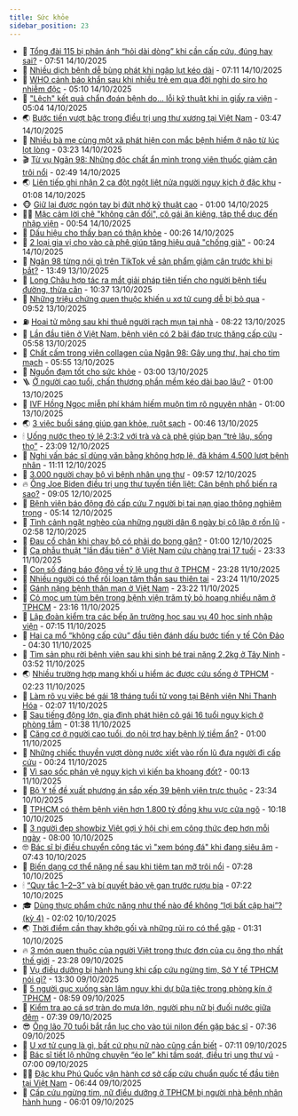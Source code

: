 ```yaml
---
title: Sức khỏe
sidebar_position: 23
---
```


<!-- dantri-suc-khoe:START -->
- 🤔 [Tổng đài 115 bị phản ánh “hỏi dài dòng” khi cần cấp cứu, đúng hay sai?](https://dantri.com.vn/suc-khoe/tong-dai-115-bi-phan-anh-hoi-dai-dong-khi-can-cap-cuu-dung-hay-sai-20251014132614454.htm) - 07:51 14/10/2025
- 🚦 [Nhiều dịch bệnh dễ bùng phát khi ngập lụt kéo dài](https://dantri.com.vn/suc-khoe/nhieu-dich-benh-de-bung-phat-khi-ngap-lut-keo-dai-20251013111428711.htm) - 07:11 14/10/2025
- 🤖 [WHO cảnh báo khẩn sau khi nhiều trẻ em qua đời nghi do siro ho nhiễm độc](https://dantri.com.vn/suc-khoe/who-canh-bao-khan-sau-khi-nhieu-tre-em-qua-doi-nghi-do-siro-ho-nhiem-doc-20251014115206788.htm) - 05:10 14/10/2025
- 🐻 [&quot;Lệch&quot; kết quả chẩn đoán bệnh do... lỗi kỹ thuật khi in giấy ra viện](https://dantri.com.vn/suc-khoe/lech-ket-qua-chan-doan-benh-do-loi-ky-thuat-khi-in-giay-ra-vien-20251014111218497.htm) - 05:04 14/10/2025
- 🌏 [Bước tiến vượt bậc trong điều trị ung thư xương tại Việt Nam](https://dantri.com.vn/suc-khoe/buoc-tien-vuot-bac-trong-dieu-tri-ung-thu-xuong-tai-viet-nam-20251014103418321.htm) - 03:47 14/10/2025
- 👺 [Nhiều bà mẹ cùng một xã phát hiện con mắc bệnh hiểm ở não từ lúc lọt lòng](https://dantri.com.vn/suc-khoe/nhieu-ba-me-cung-mot-xa-phat-hien-con-mac-benh-hiem-o-nao-tu-luc-lot-long-20251013151546705.htm) - 03:23 14/10/2025
- 🎬 [Từ vụ Ngân 98: Những độc chất ẩn mình trong viên thuốc giảm cân trôi nổi](https://dantri.com.vn/suc-khoe/tu-vu-ngan-98-nhung-doc-chat-an-minh-trong-vien-thuoc-giam-can-troi-noi-20251014094328080.htm) - 02:49 14/10/2025
- 🌏 [Liên tiếp ghi nhận 2 ca đột ngột liệt nửa người nguy kịch ở đặc khu](https://dantri.com.vn/suc-khoe/lien-tiep-ghi-nhan-2-ca-dot-ngot-liet-nua-nguoi-nguy-kich-o-dac-khu-20251013224406584.htm) - 01:08 14/10/2025
- 🐵 [Giữ lại được ngón tay bị đứt nhờ kỹ thuật cao](https://dantri.com.vn/suc-khoe/giu-lai-duoc-ngon-tay-bi-dut-nho-ky-thuat-cao-20251012224821544.htm) - 01:00 14/10/2025
- 👨‍🏫 [Mặc cảm lời chê &quot;không cân đối&quot;, cô gái ăn kiêng, tập thể dục đến nhập viện](https://dantri.com.vn/suc-khoe/mac-cam-loi-che-khong-can-doi-co-gai-an-kieng-tap-the-duc-den-nhap-vien-20251014074958923.htm) - 00:54 14/10/2025
- 🤗 [Dấu hiệu cho thấy bạn có thận khỏe](https://dantri.com.vn/suc-khoe/dau-hieu-cho-thay-ban-co-than-khoe-20251013152826503.htm) - 00:26 14/10/2025
- 🫶 [2 loại gia vị cho vào cà phê giúp tăng hiệu quả &quot;chống già&quot;](https://dantri.com.vn/suc-khoe/2-loai-gia-vi-cho-vao-ca-phe-giup-tang-hieu-qua-chong-gia-20251014071331794.htm) - 00:24 14/10/2025
- 🙉 [Ngân 98 từng nói gì trên TikTok về sản phẩm giảm cân trước khi bị bắt?](https://dantri.com.vn/suc-khoe/ngan-98-tung-noi-gi-tren-tiktok-ve-san-pham-giam-can-truoc-khi-bi-bat-20251013143207298.htm) - 13:49 13/10/2025
- 🦅 [Long Châu hợp tác ra mắt giải pháp tiên tiến cho người bệnh tiểu đường, thừa cân](https://dantri.com.vn/suc-khoe/long-chau-hop-tac-ra-mat-giai-phap-tien-tien-cho-nguoi-benh-tieu-duong-thua-can-20251013173511399.htm) - 10:37 13/10/2025
- 🐘 [Những triệu chứng quen thuộc khiến u xơ tử cung dễ bị bỏ qua](https://dantri.com.vn/suc-khoe/nhung-trieu-chung-quen-thuoc-khien-u-xo-tu-cung-de-bi-bo-qua-20251013162603216.htm) - 09:52 13/10/2025
- ⛽️ [Hoại tử mông sau khi thuê người rạch mụn tại nhà](https://dantri.com.vn/suc-khoe/hoai-tu-mong-sau-khi-thue-nguoi-rach-mun-tai-nha-20251013105531758.htm) - 08:22 13/10/2025
- 🤡 [Lần đầu tiên ở Việt Nam, bệnh viện có 2 bãi đáp trực thăng cấp cứu](https://dantri.com.vn/suc-khoe/lan-dau-tien-o-viet-nam-benh-vien-co-2-bai-dap-truc-thang-cap-cuu-20251013120021366.htm) - 05:58 13/10/2025
- 💼 [Chất cấm trong viên collagen của Ngân 98: Gây ung thư, hại cho tim mạch](https://dantri.com.vn/suc-khoe/chat-cam-trong-vien-collagen-cua-ngan-98-gay-ung-thu-hai-cho-tim-mach-20251013123943780.htm) - 05:55 13/10/2025
- 🤔 [Nguồn đạm tốt cho sức khỏe](https://dantri.com.vn/suc-khoe/nguon-dam-tot-cho-suc-khoe-20251012215307613.htm) - 03:00 13/10/2025
- 🪜 [Ở người cao tuổi, chấn thương phần mềm kéo dài bao lâu?](https://dantri.com.vn/suc-khoe/o-nguoi-cao-tuoi-chan-thuong-phan-mem-keo-dai-bao-lau-20251012223755977.htm) - 01:00 13/10/2025
- 📝 [IVF Hồng Ngọc miễn phí khám hiếm muộn tìm rõ nguyên nhân](https://dantri.com.vn/suc-khoe/ivf-hong-ngoc-mien-phi-kham-hiem-muon-tim-ro-nguyen-nhan-20251012220303989.htm) - 01:00 13/10/2025
- 🌏 [3 việc buổi sáng giúp gan khỏe, ruột sạch](https://dantri.com.vn/suc-khoe/3-viec-buoi-sang-giup-gan-khoe-ruot-sach-20251013073657621.htm) - 00:46 13/10/2025
- 🕯 [Uống nước theo tỷ lệ 2:3:2 với trà và cà phê giúp bạn “trẻ lâu, sống thọ”](https://dantri.com.vn/suc-khoe/uong-nuoc-theo-ty-le-232-voi-tra-va-ca-phe-giup-ban-tre-lau-song-tho-20251012222323279.htm) - 23:09 12/10/2025
- 🦍 [Nghi vấn bác sĩ dùng văn bằng không hợp lệ, đã khám 4.500 lượt bệnh nhân](https://dantri.com.vn/suc-khoe/nghi-van-bac-si-dung-van-bang-khong-hop-le-da-kham-4500-luot-benh-nhan-20251012154244023.htm) - 11:11 12/10/2025
- 🌈 [3.000 người chạy bộ vì bệnh nhân ung thư](https://dantri.com.vn/suc-khoe/3000-nguoi-chay-bo-vi-benh-nhan-ung-thu-20251012165241543.htm) - 09:57 12/10/2025
- 🔥 [Ông Joe Biden điều trị ung thư tuyến tiền liệt: Căn bệnh phổ biến ra sao?](https://dantri.com.vn/suc-khoe/ong-joe-biden-dieu-tri-ung-thu-tuyen-tien-liet-can-benh-pho-bien-ra-sao-20251012024923735.htm) - 09:05 12/10/2025
- 🌊 [Bệnh viện báo động đỏ cấp cứu 7 người bị tai nạn giao thông nghiêm trọng](https://dantri.com.vn/suc-khoe/benh-vien-bao-dong-do-cap-cuu-7-nguoi-bi-tai-nan-giao-thong-nghiem-trong-20251012113004531.htm) - 05:14 12/10/2025
- 🚦 [Tình cảnh ngặt nghèo của những người dân 6 ngày bị cô lập ở rốn lũ](https://dantri.com.vn/suc-khoe/tinh-canh-ngat-ngheo-cua-nhung-nguoi-dan-6-ngay-bi-co-lap-o-ron-lu-20251012065151578.htm) - 02:58 12/10/2025
- 🤖 [Đau cổ chân khi chạy bộ có phải do bong gân?](https://dantri.com.vn/suc-khoe/dau-co-chan-khi-chay-bo-co-phai-do-bong-gan-20251010151146526.htm) - 01:00 12/10/2025
- 🤡 [Ca phẫu thuật &quot;lần đầu tiên&quot; ở Việt Nam cứu chàng trai 17 tuổi](https://dantri.com.vn/suc-khoe/ca-phau-thuat-lan-dau-tien-o-viet-nam-cuu-chang-trai-17-tuoi-20251012000115412.htm) - 23:33 11/10/2025
- 💂 [Con số đáng báo động về tỷ lệ ung thư ở TPHCM](https://dantri.com.vn/suc-khoe/con-so-dang-bao-dong-ve-ty-le-ung-thu-o-tphcm-20251012013003502.htm) - 23:28 11/10/2025
- 🦄 [Nhiều người có thể rối loạn tâm thần sau thiên tai](https://dantri.com.vn/suc-khoe/nhieu-nguoi-co-the-roi-loan-tam-than-sau-thien-tai-20251012014752854.htm) - 23:24 11/10/2025
- 🧠 [Gánh nặng bệnh thận mạn ở Việt Nam](https://dantri.com.vn/suc-khoe/ganh-nang-benh-than-man-o-viet-nam-20251012061351213.htm) - 23:22 11/10/2025
- 🤖 [Cỏ mọc um tùm bên trong bệnh viện trăm tỷ bỏ hoang nhiều năm ở TPHCM](https://dantri.com.vn/suc-khoe/co-moc-um-tum-ben-trong-benh-vien-tram-ty-bo-hoang-nhieu-nam-o-tphcm-20251010113033018.htm) - 23:16 11/10/2025
- 💼 [Lập đoàn kiểm tra các bếp ăn trường học sau vụ 40 học sinh nhập viện](https://dantri.com.vn/suc-khoe/lap-doan-kiem-tra-cac-bep-an-truong-hoc-sau-vu-40-hoc-sinh-nhap-vien-20251011124922950.htm) - 07:15 11/10/2025
- 🧰 [Hai ca mổ “không cấp cứu” đầu tiên đánh dấu bước tiến y tế Côn Đảo](https://dantri.com.vn/suc-khoe/hai-ca-mo-khong-cap-cuu-dau-tien-danh-dau-buoc-tien-y-te-con-dao-20251011095730802.htm) - 04:30 11/10/2025
- 🎉 [Tìm sản phụ rời bệnh viện sau khi sinh bé trai nặng 2,2kg ở Tây Ninh](https://dantri.com.vn/suc-khoe/tim-san-phu-roi-benh-vien-sau-khi-sinh-be-trai-nang-22kg-o-tay-ninh-20251011095921606.htm) - 03:52 11/10/2025
- 🌏 [Nhiều trường hợp mang khối u hiểm ác được cứu sống ở TPHCM](https://dantri.com.vn/suc-khoe/nhieu-truong-hop-mang-khoi-u-hiem-ac-duoc-cuu-song-o-tphcm-20251010145952744.htm) - 02:23 11/10/2025
- 📝 [Làm rõ vụ việc bé gái 18 tháng tuổi tử vong tại Bệnh viện Nhi Thanh Hóa](https://dantri.com.vn/suc-khoe/lam-ro-vu-viec-be-gai-18-thang-tuoi-tu-vong-tai-benh-vien-nhi-thanh-hoa-20251011082435211.htm) - 02:07 11/10/2025
- 🧠 [Sau tiếng động lớn, gia đình phát hiện cô gái 16 tuổi nguy kịch ở phòng tắm](https://dantri.com.vn/suc-khoe/sau-tieng-dong-lon-gia-dinh-phat-hien-co-gai-16-tuoi-nguy-kich-o-phong-tam-20251011075526504.htm) - 01:38 11/10/2025
- 🚀 [Căng cơ ở người cao tuổi, do nội trợ hay bệnh lý tiềm ẩn?](https://dantri.com.vn/suc-khoe/cang-co-o-nguoi-cao-tuoi-do-noi-tro-hay-benh-ly-tiem-an-20251010145913895.htm) - 01:00 11/10/2025
- 💯 [Những chiếc thuyền vượt dòng nước xiết vào rốn lũ đưa người đi cấp cứu](https://dantri.com.vn/suc-khoe/nhung-chiec-thuyen-vuot-dong-nuoc-xiet-vao-ron-lu-dua-nguoi-di-cap-cuu-20251010191422632.htm) - 00:24 11/10/2025
- 🫶 [Vì sao sốc phản vệ nguy kịch vì kiến ba khoang đốt?](https://dantri.com.vn/suc-khoe/vi-sao-soc-phan-ve-nguy-kich-vi-kien-ba-khoang-dot-20251010082928730.htm) - 00:13 11/10/2025
- 👹 [Bộ Y tế đề xuất phương án sắp xếp 39 bệnh viện trực thuộc](https://dantri.com.vn/suc-khoe/bo-y-te-de-xuat-phuong-an-sap-xep-39-benh-vien-truc-thuoc-20251010180937221.htm) - 23:34 10/10/2025
- 🤩 [TPHCM có thêm bệnh viện hơn 1.800 tỷ đồng khu vực cửa ngõ](https://dantri.com.vn/suc-khoe/tphcm-co-them-benh-vien-hon-1800-ty-dong-khu-vuc-cua-ngo-20251010133528281.htm) - 10:18 10/10/2025
- 🌊 [3 người đẹp showbiz Việt gợi ý hội chị em công thức đẹp hơn mỗi ngày](https://dantri.com.vn/suc-khoe/3-nguoi-dep-showbiz-viet-goi-y-hoi-chi-em-cong-thuc-dep-hon-moi-ngay-20251010115737418.htm) - 08:00 10/10/2025
- 🤓 [Bác sĩ bị điều chuyển công tác vì &quot;xem bóng đá&quot; khi đang siêu âm](https://dantri.com.vn/suc-khoe/bac-si-bi-dieu-chuyen-cong-tac-vi-xem-bong-da-khi-dang-sieu-am-20251010101432264.htm) - 07:43 10/10/2025
- 🌝 [Biến dạng cơ thể nặng nề sau khi tiêm tan mỡ trôi nổi](https://dantri.com.vn/suc-khoe/bien-dang-co-the-nang-ne-sau-khi-tiem-tan-mo-troi-noi-20251009202838288.htm) - 07:28 10/10/2025
- 🕯 [“Quy tắc 1–2–3” và bí quyết bảo vệ gan trước rượu bia](https://dantri.com.vn/suc-khoe/quy-tac-123-va-bi-quyet-bao-ve-gan-truoc-ruou-bia-20251007102924059.htm) - 07:22 10/10/2025
- 🎓 [Dùng thực phẩm chức năng như thế nào để không “lợi bất cập hại”? &lpar;kỳ 4&rpar;](https://dantri.com.vn/suc-khoe/dung-thuc-pham-chuc-nang-nhu-the-nao-de-khong-loi-bat-cap-hai-ky-4-20251009161639294.htm) - 02:02 10/10/2025
- 🌏 [Thời điểm cần thay khớp gối và những rủi ro có thể gặp](https://dantri.com.vn/suc-khoe/thoi-diem-can-thay-khop-goi-va-nhung-rui-ro-co-the-gap-20251010081010346.htm) - 01:31 10/10/2025
- 🔥 [3 món quen thuộc của người Việt trong thực đơn của cụ ông thọ nhất thế giới](https://dantri.com.vn/suc-khoe/3-mon-quen-thuoc-cua-nguoi-viet-trong-thuc-don-cua-cu-ong-tho-nhat-the-gioi-20251009065453911.htm) - 23:28 09/10/2025
- 📝 [Vụ điều dưỡng bị hành hung khi cấp cứu ngừng tim, Sở Y tế TPHCM nói gì?](https://dantri.com.vn/suc-khoe/vu-dieu-duong-bi-hanh-hung-khi-cap-cuu-ngung-tim-so-y-te-tphcm-noi-gi-20251009171913075.htm) - 13:30 09/10/2025
- 🧠 [5 người gục xuống sàn lâm nguy khi dự bữa tiệc trong phòng kín ở TPHCM](https://dantri.com.vn/suc-khoe/5-nguoi-guc-xuong-san-lam-nguy-khi-du-bua-tiec-trong-phong-kin-o-tphcm-20251009153958241.htm) - 08:59 09/10/2025
- 🦅 [Kiểm tra ao cá sợ tràn do mưa lớn, người phụ nữ bị đuối nước giữa đêm](https://dantri.com.vn/suc-khoe/kiem-tra-ao-ca-so-tran-do-mua-lon-nguoi-phu-nu-bi-duoi-nuoc-giua-dem-20251009142534786.htm) - 07:39 09/10/2025
- 😎 [Ông lão 70 tuổi bắt rắn lục cho vào túi nilon đến gặp bác sĩ](https://dantri.com.vn/suc-khoe/ong-lao-70-tuoi-bat-ran-luc-cho-vao-tui-nilon-den-gap-bac-si-20251009140904772.htm) - 07:36 09/10/2025
- 🎉 [U xơ tử cung là gì, bất cứ phụ nữ nào cũng cần biết](https://dantri.com.vn/suc-khoe/u-xo-tu-cung-la-gi-bat-cu-phu-nu-nao-cung-can-biet-20251009112732257.htm) - 07:11 09/10/2025
- 🫣 [Bác sĩ tiết lộ những chuyện “éo le” khi tầm soát, điều trị ung thư vú](https://dantri.com.vn/suc-khoe/bac-si-tiet-lo-nhung-chuyen-eo-le-khi-tam-soat-dieu-tri-ung-thu-vu-20251009001033543.htm) - 07:00 09/10/2025
- 🧑‍🏫 [Đặc khu Phú Quốc vận hành cơ sở cấp cứu chuẩn quốc tế đầu tiên tại Việt Nam](https://dantri.com.vn/suc-khoe/dac-khu-phu-quoc-van-hanh-co-so-cap-cuu-chuan-quoc-te-dau-tien-tai-viet-nam-20251009114254527.htm) - 06:44 09/10/2025
- 🥷 [Cấp cứu ngừng tim, nữ điều dưỡng ở TPHCM bị người nhà bệnh nhân hành hung](https://dantri.com.vn/suc-khoe/cap-cuu-ngung-tim-nu-dieu-duong-o-tphcm-bi-nguoi-nha-benh-nhan-hanh-hung-20251009124529335.htm) - 06:01 09/10/2025<!-- dantri-suc-khoe:END -->

